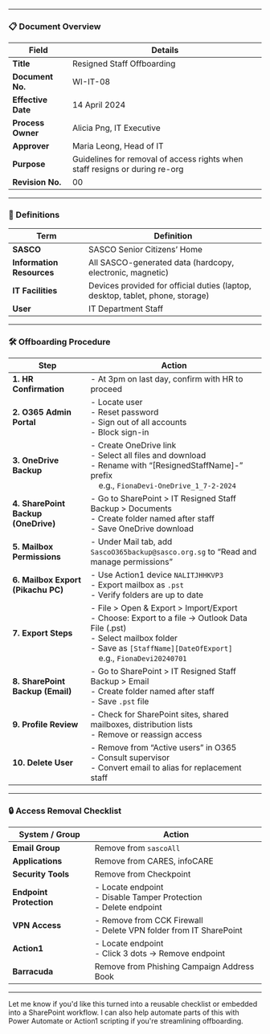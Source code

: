 
---

### 📋 Document Overview

| **Field** | **Details** |
|-----------|-------------|
| **Title** | Resigned Staff Offboarding |
| **Document No.** | WI-IT-08 |
| **Effective Date** | 14 April 2024 |
| **Process Owner** | Alicia Png, IT Executive |
| **Approver** | Maria Leong, Head of IT |
| **Purpose** | Guidelines for removal of access rights when staff resigns or during re-org |
| **Revision No.** | 00 |

---

### 🧾 Definitions

| **Term** | **Definition** |
|----------|----------------|
| **SASCO** | SASCO Senior Citizens’ Home |
| **Information Resources** | All SASCO-generated data (hardcopy, electronic, magnetic) |
| **IT Facilities** | Devices provided for official duties (laptop, desktop, tablet, phone, storage) |
| **User** | IT Department Staff |

---

### 🛠️ Offboarding Procedure

| **Step** | **Action** |
|---------|------------|
| **1. HR Confirmation** | - At 3pm on last day, confirm with HR to proceed |
| **2. O365 Admin Portal** | - Locate user<br>- Reset password<br>- Sign out of all accounts<br>- Block sign-in |
| **3. OneDrive Backup** | - Create OneDrive link<br>- Select all files and download<br>- Rename with “[ResignedStaffName]-” prefix<br> e.g., `FionaDevi-OneDrive_1_7-2-2024` |
| **4. SharePoint Backup (OneDrive)** | - Go to SharePoint > IT Resigned Staff Backup > Documents<br>- Create folder named after staff<br>- Save OneDrive download |
| **5. Mailbox Permissions** | - Under Mail tab, add `SascoO365backup@sasco.org.sg` to “Read and manage permissions” |
| **6. Mailbox Export (Pikachu PC)** | - Use Action1 device `NALITJHHKVP3`<br>- Export mailbox as `.pst`<br>- Verify folders are up to date |
| **7. Export Steps** | - File > Open & Export > Import/Export<br>- Choose: Export to a file → Outlook Data File (.pst)<br>- Select mailbox folder<br>- Save as `[StaffName][DateOfExport]`<br> e.g., `FionaDevi20240701` |
| **8. SharePoint Backup (Email)** | - Go to SharePoint > IT Resigned Staff Backup > Email<br>- Create folder named after staff<br>- Save `.pst` file |
| **9. Profile Review** | - Check for SharePoint sites, shared mailboxes, distribution lists<br>- Remove or reassign access |
| **10. Delete User** | - Remove from “Active users” in O365<br>- Consult supervisor<br>- Convert email to alias for replacement staff |

---

### 🔒 Access Removal Checklist

| **System / Group** | **Action** |
|--------------------|------------|
| **Email Group** | Remove from `sascoAll` |
| **Applications** | Remove from CARES, infoCARE |
| **Security Tools** | Remove from Checkpoint |
| **Endpoint Protection** | - Locate endpoint<br>- Disable Tamper Protection<br>- Delete endpoint |
| **VPN Access** | - Remove from CCK Firewall<br>- Delete VPN folder from IT SharePoint |
| **Action1** | - Locate endpoint<br>- Click 3 dots → Remove endpoint |
| **Barracuda** | Remove from Phishing Campaign Address Book |

---

Let me know if you'd like this turned into a reusable checklist or embedded into a SharePoint workflow. I can also help automate parts of this with Power Automate or Action1 scripting if you're streamlining offboarding.